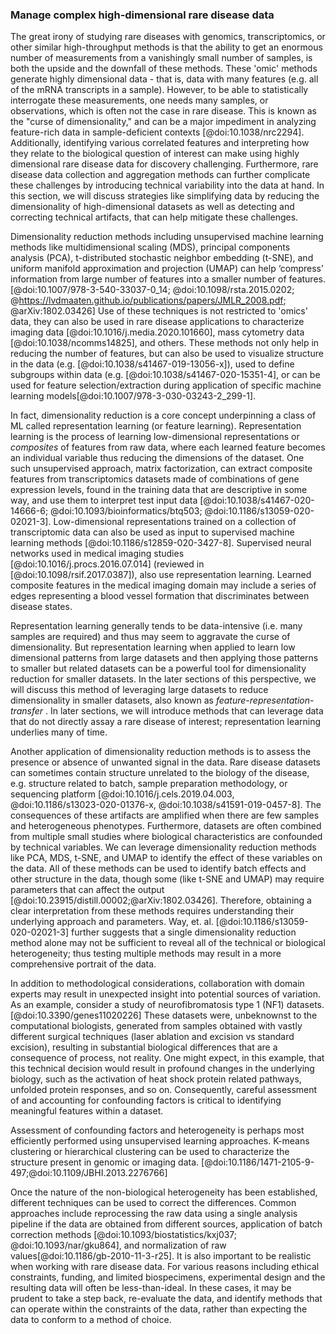 ### Manage complex high-dimensional rare disease data

The great irony of studying rare diseases with genomics, transcriptomics, or other similar high-throughput methods is that the ability to get an enormous number of measurements from a vanishingly small number of samples, is both the upside and the downfall of these methods.
These 'omic' methods generate highly dimensional data - that is, data with many features (e.g. all of the mRNA transcripts in a sample). 
However, to be able to statistically interrogate these measurements, one needs many samples, or observations, which is often not the case in rare disease. 
This is known as the "curse of dimensionality," and can be a major impediment in analyzing feature-rich data in sample-deficient contexts [@doi:10.1038/nrc2294].
Additionally, identifying various correlated features and interpreting how they relate to the biological question of interest can make using highly dimensional rare disease data for discovery challenging. 
Furthermore, rare disease data collection and aggregation methods can further complicate these challenges by introducing technical variability into the data at hand. 
In this section, we will discuss strategies like simplifying data by reducing the dimensionality of high-dimensional datasets as well as detecting and correcting technical artifacts, that can help mitigate these challenges. 

Dimensionality reduction methods including unsupervised machine learning methods like multidimensional scaling (MDS), principal components analysis (PCA), t-distributed stochastic neighbor embedding (t-SNE), and uniform manifold approximation and projection (UMAP) can help ‘compress’ information from large number of features into a smaller number of features. [@doi:10.1007/978-3-540-33037-0_14; @doi:10.1098/rsta.2015.0202; @https://lvdmaaten.github.io/publications/papers/JMLR_2008.pdf; @arXiv:1802.03426]
Use of these techniques is not restricted to 'omics' data, they can also be used in rare disease applications to characterize imaging data [@doi:10.1016/j.media.2020.101660], mass cytometry data [@doi:10.1038/ncomms14825], and others.
These methods not only help in reducing the number of features, but can also be used to visualize structure in the data (e.g. [@doi:10.1038/s41467-019-13056-x]), used to define subgroups within data (e.g. [@doi:10.1038/s41467-020-15351-4], or can be used for feature selection/extraction during application of specific machine learning models[@doi:10.1007/978-3-030-03243-2_299-1]. 

In fact, dimensionality reduction is a core concept underpinning a class of ML called representation learning (or feature learning).
Representation learning is the process of learning low-dimensional representations or _composites_ of features from raw data, where each learned feature becomes an individual variable thus reducing the dimensions of the dataset.
One such unsupervised approach, matrix factorization, can extract composite features from transcriptomics datasets made of combinations of gene expression levels, found in the training data that are descriptive in some way, and use them to interpret test input data [@doi:10.1038/s41467-020-14666-6; @doi:10.1093/bioinformatics/btq503; @doi:10.1186/s13059-020-02021-3].
Low-dimensional representations trained on a collection of transcriptomic data can also be used as input to supervised machine learning methods [@doi:10.1186/s12859-020-3427-8].
Supervised neural networks used in medical imaging studies [@doi:10.1016/j.procs.2016.07.014] (reviewed in [@doi:10.1098/rsif.2017.0387]), also use representation learning.
Learned composite features in the medical imaging domain may include a series of edges representing a blood vessel formation that discriminates between disease states.

Representation learning generally tends to be data-intensive (i.e. many samples are required) and thus may seem to aggravate the curse of dimensionality.
But representation learning when applied to learn low dimensional patterns from large datasets and then applying those patterns to smaller but related datasets can be a powerful tool for dimensionality reduction for smaller datasets.
In the later sections of this perspective, we will discuss this method of leveraging large datasets to reduce dimensionality in smaller datasets, also known as _feature-representation-transfer_ .
In later sections, we will introduce methods that can leverage data that do not directly assay a rare disease of interest; representation learning underlies many of time.

Another application of dimensionality reduction methods is to assess the presence or absence of unwanted signal in the data. 
Rare disease datasets can sometimes contain structure unrelated to the biology of the disease, e.g. structure related to batch, sample preparation methodology, or sequencing platform [@doi:10.1016/j.cels.2019.04.003, @doi:10.1186/s13023-020-01376-x, @doi:10.1038/s41591-019-0457-8]. 
The consequences of these artifacts are amplified when there are few samples and heterogeneous phenotypes. 
Furthermore, datasets are often combined from multiple small studies where biological characteristics are confounded by technical variables. 
We can leverage dimensionality reduction methods like PCA, MDS, t-SNE, and UMAP to identify the effect of these variables on the data. 
All of these methods can be used to identify batch effects and other structure in the data, though some (like t-SNE and UMAP) may require parameters that can affect the output [@doi:10.23915/distill.00002;@arXiv:1802.03426].
Therefore, obtaining a clear interpretation from these methods requires understanding their underlying approach and parameters.
Way, et. al. [@doi:10.1186/s13059-020-02021-3] further suggests that a single dimensionality reduction method alone may not be sufficient to reveal all of the technical or biological heterogeneity; thus testing multiple methods may result in a more comprehensive portrait of the data.

In addition to methodological considerations, collaboration with domain experts may result in unexpected insight into potential sources of variation.
As an example, consider a study of neurofibromatosis type 1 (NF1) datasets.[@doi:10.3390/genes11020226]
These datasets were, unbeknownst to the computational biologists, generated from samples obtained with vastly different surgical techniques (laser ablation and excision vs standard excision), resulting in substantial biological differences that are a consequence of process, not reality. One might expect, in this example, that this technical decision would result in profound changes in the underlying biology, such as the activation of heat shock protein related pathways, unfolded protein responses, and so on. 
Consequently, careful assessment of and accounting for confounding factors is critical to identifying meaningful features within a dataset.

Assessment of confounding factors and heterogeneity is perhaps most efficiently performed using unsupervised learning approaches.
K-means clustering or hierarchical clustering can be used to characterize the structure present in genomic or imaging data. [@doi:10.1186/1471-2105-9-497;@doi:10.1109/JBHI.2013.2276766] <!-- TODO: Make reference to the dimensionality reduction section above -->

Once the nature of the non-biological heterogeneity has been established, different techniques can be used to correct the differences.
Common approaches include reprocessing the raw data using a single analysis pipeline if the data are obtained from different sources, application of batch correction methods [@doi:10.1093/biostatistics/kxj037; @doi:10.1093/nar/gku864], and normalization of raw values[@doi:10.1186/gb-2010-11-3-r25].
It is also important to be realistic when working with rare disease data.
For various reasons including ethical constraints, funding, and limited biospecimens, experimental design and the resulting data will often be less-than-ideal.
In these cases, it may be prudent to take a step back, re-evaluate the data, and identify methods that can operate within the constraints of the data, rather than expecting the data to conform to a method of choice.
